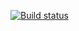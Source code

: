 [![Build status](https://ci.appveyor.com/api/projects/status/844by5s79v5u9f49/branch/main?svg=true)](https://ci.appveyor.com/project/qsterin/postman/branch/main)
